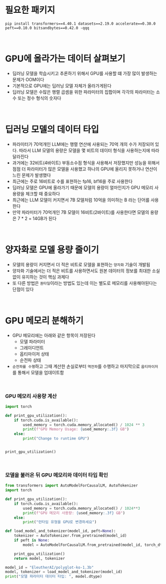 # 필요한 패키지
```
pip install transformers==4.40.1 datasets==2.19.0 accelerate==0.30.0 peft==0.10.0 bitsandbytes==0.42.0 -qqq
```

<br>

# GPU에 올라가는 데이터 살펴보기
- 딥러닝 모델을 학습시키고 추론하기 위해서 GPU를 사용할 떄 가장 많이 발생하는 문제가 OOM이다
- 기본적으로 GPU에는 딥러닝 모델 자체가 올라가게된다
- 딥러닝 모델은 수많은 행렬 곱셈을 위한 파라미터의 집합이며 각각의 파라미터는 소수 또는 정수 형식의 숫자다

<br>

# 딥러닝 모델의 데이터 타입
- 파라미터가 70억개인 LLM에는 행렬 연산에 사용되는 70억 개의 수가 저장되어 있다. 따라서 LLM 모델의 용량은 모델을 몇 비트의 데이터 형식을 사용하는지에 따라 달라진다
- 과거에는 32비트(4바이트) 부동소수점 형식을 사용해서 저장했지만 성능을 위해서 점점 더 파라미터가 많은 모델을 사용했고 하나의 GPU에 올리지 못하거나 연산이 느린 문제가 발생했다
- 최근에는 주로 16비트로 수를 표현하는 fp16, bf16을 주로 사용한다
- 딥러닝 모델은 GPU에 올라가기 때문에 모델의 용량이 얼마인지가 GPU 메모리 사용량을 체크할 때 중요하다
- 최근에는 LLM 모델이 커지면서 7B 모델처럼 10억을 의미하는 B 라는 단어를 사용한다
- 만약 파라미터가 70억개인 7B 모델이 16비트(2바이트)를 사용한다면 모델의 용량은 7 * 2 = 14GB가 된다

<br>

# 양자화로 모델 용량 줄이기
- 모델의 용량이 커지면서 더 적은 비트로 모델을 표현하는 `양자화` 기술이 개발됨
- 양자화 기술에서는 더 적은 비트를 사용하면서도 원본 데이터의 정보를 최대한 소실 없이 유지하는 것이 핵심 과제다
- 또 다른 방법은 `퀀타일`이라는 방법도 있는데 이는 별도로 메모리를 사용해야된다는 단점이 있다

<br>

# GPU 메모리 분해하기
- GPU 메모리에는 아래와 같은 항목이 저장된다
  - 모델 파라미터
  - 그레이디언트
  - 옵티마이저 상태
  - 순전파 상태
- `순전파를 수행`하고 그때 계산한 손실로부터 `역전파`를 수행하고 마지막으로 `옵티마이저`를 통해서 모델을 업데이트함

<br>

### GPU 메모리 사용량 계산
```python
import torch

def print_gpu_utilization():
    if torch.cuda.is_available():
        used_memory = torch.cuda.memory_allocated() / 1024 ** 3
        print(f"GPU Memory Usage: {used_memory:.3f} GB")
    else:
        print("Change to runtime GPU")


print_gpu_utilization()
```

<br>

### 모델을 불러온 뒤 GPU 메모리와 데이터 타입 확인
```python
from transformers import AutoModelForCausalLM, AutoTokenizer
import torch

def print_gpu_utilization():
    if torch.cuda.is_available():
        used_memory = torch.cuda.memory_allocated() / 1024**3
        print(f"GPU 메모리 사용량: {used_memory:.3f} GB")
    else:
        print("런타임 유형을 GPU로 변경하세요")

def load_model_and_tokenizer(model_id, peft=None):
    tokenizer = AutoTokenizer.from_pretrained(model_id)
    if peft is None:
        model = AutoModelForCausalLM.from_pretrained(model_id, torch_dtype="auto", device_map={"":0})

    print_gpu_utilization()
    return model, tokenizer

model_id = "EleutherAI/polyglot-ko-1.3b"
model, tokenizer = load_model_and_tokenizer(model_id)
print("모델 파라미터 데이터 타입: ", model.dtype)
```
